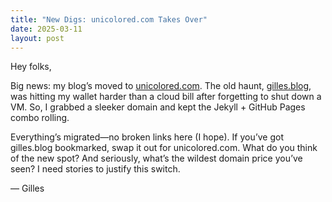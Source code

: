 ```yaml
---
title: "New Digs: unicolored.com Takes Over"
date: 2025-03-11
layout: post
---
```


Hey folks,

Big news: my blog’s moved to [unicolored.com](https://unicolored.com). The old haunt, [gilles.blog](https://gilles.blog), was hitting my wallet harder than a cloud bill after forgetting to shut down a VM. So, I grabbed a sleeker domain and kept the Jekyll + GitHub Pages combo rolling.

Everything’s migrated—no broken links here (I hope). If you’ve got gilles.blog bookmarked, swap it out for unicolored.com. What do you think of the new spot? And seriously, what’s the wildest domain price you’ve seen? I need stories to justify this switch.

— Gilles